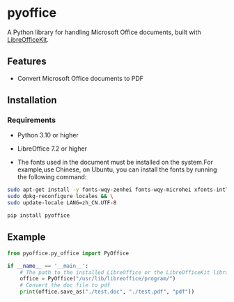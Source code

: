# pyoffice

A Python library for handling Microsoft Office documents, built with [LibreOfficeKit](https://docs.libreoffice.org/libreofficekit.html).

## Features

- Convert Microsoft Office documents to PDF

## Installation
### Requirements
- Python 3.10 or higher

- LibreOffice 7.2 or higher

- The fonts used in the document must be installed on the system.For example,use Chinese, on Ubuntu, you can install the fonts by running the following command:
```bash
sudo apt-get install -y fonts-wqy-zenhei fonts-wqy-microhei xfonts-intl-chinese ttf-wqy-zenhei ttf-wqy-microhei language-pack-zh-hans language-pack-zh-hant && \
sudo dpkg-reconfigure locales && \
sudo update-locale LANG=zh_CN.UTF-8
```

```bash
pip install pyoffice
```

## Example

```python
from pyoffice.py_office import PyOffice

if __name__ == '__main__':
    # The path to the installed LibreOffice or the LibreOfficeKit library.
    office = PyOffice("/usr/lib/libreoffice/program/")
    # Convert the doc file to pdf
    print(office.save_as("./test.doc", "./test.pdf", "pdf"))
```